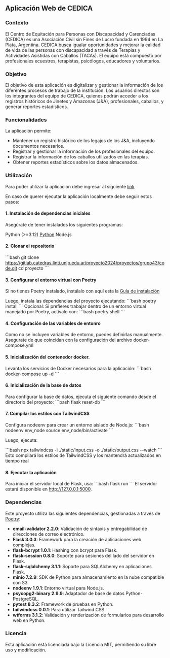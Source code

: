 ## Aplicación Web de CEDICA
### Contexto
El Centro de Equitación para Personas con Discapacidad y Carenciadas (CEDICA) es una Asociación Civil sin Fines de Lucro fundada en 1994 en La Plata, Argentina. CEDICA busca igualar oportunidades y mejorar la calidad de vida de las personas con discapacidad a través de Terapias y Actividades Asistidas con Caballos (TACAs). El equipo está compuesto por profesionales ecuestres, terapistas, psicólogos, educadores y voluntarios.

### Objetivo
El objetivo de esta aplicación es digitalizar y gestionar la información de los diferentes procesos de trabajo de la institución. Los usuarios directos son los integrantes del equipo de CEDICA, quienes podrán acceder a los registros históricos de Jinetes y Amazonas (J&A), profesionales, caballos, y generar reportes estadísticos.

### Funcionalidades
La aplicación permite:

- Mantener un registro histórico de los legajos de los J&A, incluyendo documentos necesarios.
- Registrar y gestionar la información de los profesionales del equipo.
- Registrar la información de los caballos utilizados en las terapias.
- Obtener reportes estadísticos sobre los datos almacenados.


### Utilización
Para poder utilizar la aplicación debe ingresar al siguiente [link](https://admin-grupo43.proyecto2024.linti.unlp.edu.ar/)

En caso de querer ejecutar la aplicación localmente debe seguir estos pasos:

#### 1. Instalación de dependencias iniciales

Asegúrate de tener instalados los siguientes programas:

Python (>=3.12) [Python](https://www.python.org/downloads/)
Node.js

#### 2. Clonar el repositorio
\`\`\`bash
git clone https://gitlab.catedras.linti.unlp.edu.ar/proyecto2024/proyectos/grupo43/code.git
cd proyecto
\`\`\`

#### 3. Configurar el entorno virtual con Poetry
Si no tienes Poetry instalado, instálalo con aquí esta la [Guía de instalación](https://github.com/python-poetry/install.python-poetry.org)

Luego, instala las dependencias del proyecto ejecutando:
\`\`\`bash
poetry install
\`\`\`
Opcional: Si prefieres trabajar dentro de un entorno virtual manejado por Poetry, actívalo con:
\`\`\`bash
poetry shell
\`\`\`

#### 4. Configuración de las variables de entonro
Como no se incluyen variables de entorno, puedes definirlas manualmente. Asegurate de que coincidan con la configuración del archivo docker-compose.yml

#### 5. Inicialización del contenedor docker.
Levanta los servicios de Docker necesarios para la aplicación:
\`\`\`bash
docker-compose up -d
\`\`\`

#### 6. Inicialización de la base de datos
Para configurar la base de datos, ejecuta el siguiente comando desde el directorio del proyecto:
\`\`\`bash
flask reset-db
\`\`\`

#### 7. Compilar los estilos con TailwindCSS
Configura nodeenv para crear un entorno aislado de Node.js:
\`\`\`bash
nodeenv env_node
source env_node/bin/activate
\`\`\`

Luego, ejecuta:

\`\`\`bash
npx tailwindcss -i ./static/input.css -o ./static/output.css --watch
\`\`\`
Esto compilará los estilos de TailwindCSS y los mantendrá actualizados en tiempo real

#### 8. Ejecutar la aplicación
Para iniciar el servidor local de Flask, usa:
\`\`\`bash
flask run
\`\`\`
El servidor estará disponible en http://127.0.0.1:5000.

### Dependencias

Este proyecto utiliza las siguientes dependencias, gestionadas a través de [Poetry](https://python-poetry.org/):

- **email-validator 2.2.0**: Validación de sintaxis y entregabilidad de direcciones de correo electrónico.
- **Flask 3.0.3**: Framework para la creación de aplicaciones web complejas.
- **flask-bcrypt 1.0.1**: Hashing con bcrypt para Flask.
- **flask-session 0.8.0**: Soporte para sesiones del lado del servidor en Flask.
- **flask-sqlalchemy 3.1.1**: Soporte para SQLAlchemy en aplicaciones Flask.
- **minio 7.2.9**: SDK de Python para almacenamiento en la nube compatible con S3.
- **nodeenv 1.9.1**: Entorno virtual para Node.js.
- **psycopg2-binary 2.9.9**: Adaptador de base de datos Python-PostgreSQL.
- **pytest 8.3.2**: Framework de pruebas en Python.
- **tailwindcss 0.0.1**: Para utilizar Tailwind CSS.
- **wtforms 3.1.2**: Validación y renderización de formularios para desarrollo web en Python.

### Licencia
Esta aplicación está licenciada bajo la Licencia MIT, permitiendo su libre uso y modificación.